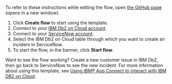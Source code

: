To refer to these instructions while editing the flow, open [the GitHub page](https://github.com/ot4i/app-connect-templates/blob/master/resources/markdown/Create%20an%20incident%20in%20ServiceNow%20whenever%20a%20new%20customer%20issue%20record%20is%20added%20to%20IBM%20Db2) (opens in a new window).

1. Click **Create flow** to start using the template.
2. Connect to your [IBM Db2 on Cloud account](https://ibm.biz/acibmdb2).
3. Connect to your [ServiceNow account](https://ibm.biz/aasservicenow).
4. Select the IBM Db2 on Cloud table through which you want to create an incident in ServiceNow.
5. To start the flow, in the banner, click **Start flow**.

Want to see the flow working? Create a new customer issue in IBM Db2, then go back to ServiceNow to see the new incident.
For more information about using this template, see [Using IBM® App Connect to interact with IBM DB2 on Cloud](https://community.ibm.com/community/user/integration/blogs/himani-bhardwaj2/2023/07/10/using-ibmappconnect-to-interact-with-ibm-db2cloud).
